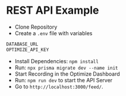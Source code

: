 # REST API Example

- Clone Repository
- Create a `.env` file with variables

```bash
DATABASE_URL
OPTIMIZE_API_KEY
```

- Install Dependencies: `npm install`
- Run: `npx prisma migrate dev --name init`
- Start Recording in the Optimize Dashboard
- Run: `npm run dev` to start the API Server
- Go to `http://localhost:3000/feed/`.
